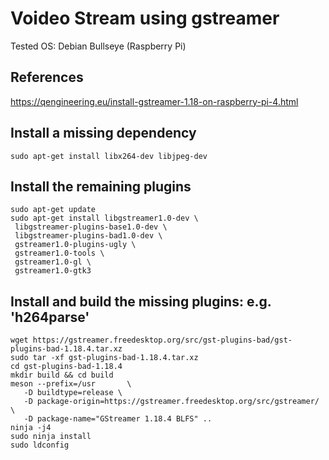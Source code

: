 # Voideo Stream using gstreamer
Tested OS: Debian Bullseye (Raspberry Pi)

## References
https://qengineering.eu/install-gstreamer-1.18-on-raspberry-pi-4.html

## Install a missing dependency

    sudo apt-get install libx264-dev libjpeg-dev

## Install the remaining plugins

    sudo apt-get update
    sudo apt-get install libgstreamer1.0-dev \
     libgstreamer-plugins-base1.0-dev \
     libgstreamer-plugins-bad1.0-dev \
     gstreamer1.0-plugins-ugly \
     gstreamer1.0-tools \
     gstreamer1.0-gl \
     gstreamer1.0-gtk3

## Install and build the missing plugins: e.g. 'h264parse'

    wget https://gstreamer.freedesktop.org/src/gst-plugins-bad/gst-plugins-bad-1.18.4.tar.xz
    sudo tar -xf gst-plugins-bad-1.18.4.tar.xz
    cd gst-plugins-bad-1.18.4
    mkdir build && cd build
    meson --prefix=/usr       \
       -D buildtype=release \
       -D package-origin=https://gstreamer.freedesktop.org/src/gstreamer/ \
       -D package-name="GStreamer 1.18.4 BLFS" ..
    ninja -j4
    sudo ninja install
    sudo ldconfig
